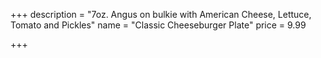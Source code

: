 +++
description = "7oz. Angus on bulkie with American Cheese, Lettuce, Tomato and Pickles"
name = "Classic Cheeseburger Plate"
price = 9.99

+++
